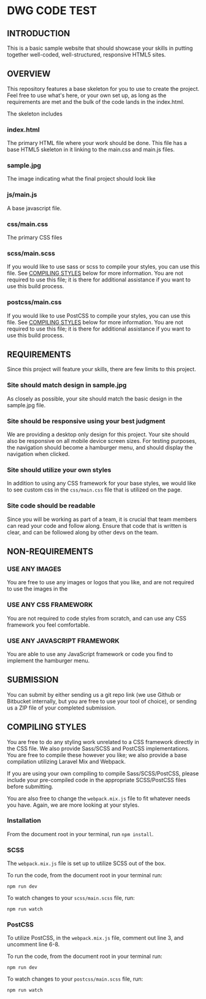 # DWG CODE TEST

## INTRODUCTION

This is a basic sample website that should showcase your skills in putting together well-coded, well-structured, responsive HTML5 sites.

## OVERVIEW

This repository features a base skeleton for you to use to create the project. Feel free to use what's here, or your own set up, as long as the requirements are met and the bulk of the code lands in the index.html.

The skeleton includes

### index.html

The primary HTML file where your work should be done. This file has a base HTML5 skeleton in it linking to the main.css and main.js files.

### sample.jpg

The image indicating what the final project should look like

### js/main.js

A base javascript file.

### css/main.css

The primary CSS files

### scss/main.scss

If you would like to use sass or scss to compile your styles, you can use this file. See [COMPILING STYLES](#compiling-styles) below for more information. You are not required to use this file; it is there for additional assistance if you want to use this build process.

### postcss/main.css

If you would like to use PostCSS to compile your styles, you can use this file. See [COMPILING STYLES](#compiling-styles) below for more information. You are not required to use this file; it is there for additional assistance if you want to use this build process.

## REQUIREMENTS

Since this project will feature your skills, there are few limits to this project.

### Site should match design in sample.jpg

As closely as possible, your site should match the basic design in the sample.jpg file.

### Site should be responsive using your best judgment

We are providing a desktop only design for this project. Your site should also be responsive on all mobile device screen sizes. For testing purposes, the navigation should become a hamburger menu, and should display the navigation when clicked.

### Site should utilize your own styles

In addition to using any CSS framework for your base styles, we would like to see custom css in the `css/main.css` file that is utilized on the page.

### Site code should be readable

Since you will be working as part of a team, it is crucial that team members can read your code and follow along. Ensure that code that is written is clear, and can be followed along by other devs on the team.

## NON-REQUIREMENTS

### USE ANY IMAGES

You are free to use any images or logos that you like, and are not required to use the images in the 

### USE ANY CSS FRAMEWORK

You are not required to code styles from scratch, and can use any CSS framework you feel comfortable.

### USE ANY JAVASCRIPT FRAMEWORK

You are able to use any JavaScript framework or code you find to implement the hamburger menu.

## SUBMISSION

You can submit by either sending us a git repo link (we use Github or Bitbucket internally, but you are free to use your tool of choice), or sending us a ZIP file of your completed submission.

<a id="compiling-styles" name="compiling-styles"></a>
## COMPILING STYLES

You are free to do any styling work unrelated to a CSS framework directly in the CSS file. We also provide Sass/SCSS and PostCSS implementations. You are free to compile these however you like; we also provide a base compilation utilizing Laravel Mix and Webpack.

If you are using your own compiling to compile Sass/SCSS/PostCSS, please include your pre-compiled code in the appropriate SCSS/PostCSS files before submitting.

You are also free to change the `webpack.mix.js` file to fit whatever needs you have. Again, we are more looking at your styles.

### Installation

From the document root in your terminal, run `npm install`.

### SCSS

The `webpack.mix.js` file is set up to utilize SCSS out of the box.

To run the code, from the document root in your terminal run:

`npm run dev`

To watch changes to your `scss/main.scss` file, run:

`npm run watch`

### PostCSS

To utilize PostCSS, in the `webpack.mix.js` file, comment out line 3, and uncomment line 6-8.

To run the code, from the document root in your terminal run:

`npm run dev`

To watch changes to your `postcss/main.scss` file, run:

`npm run watch`